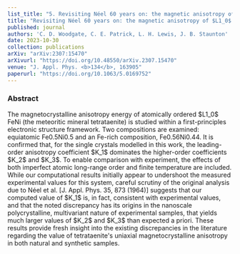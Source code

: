 ```yaml
---
list_title: "5. Revisiting Néel 60 years on: the magnetic anisotropy of $L1_0$ FeNi (tetrataenite)"
title: "Revisiting Néel 60 years on: the magnetic anisotropy of $L1_0$ FeNi (tetrataenite)"
published: journal
authors: 'C. D. Woodgate, C. E. Patrick, L. H. Lewis, J. B. Staunton'
date: 2023-10-30
collection: publications
arXiv: "arXiv:2307:15470"
arXivurl: "https://doi.org/10.48550/arXiv.2307.15470"
venue: "J. Appl. Phys. <b>134</b>, 163905"
paperurl: "https://doi.org/10.1063/5.0169752"
---
```


<h3>Abstract</h3>
The magnetocrystalline anisotropy energy of atomically ordered $L1_0$ FeNi (the meteoritic mineral tetrataenite) is studied within a first-principles electronic structure framework.
Two compositions are examined: equiatomic Fe0.5Ni0.5 and an Fe-rich composition, Fe0.56Ni0.44. It is confirmed that, for the single crystals modelled in this work, the leading-order anisotropy coefficient $K_1$ dominates the higher-order coefficients $K_2$ and $K_3$.
To enable comparison with experiment, the effects of both imperfect atomic long-range order and finite temperature are included.
While our computational results initially appear to undershoot the measured experimental values for this system, careful scrutiny of the original analysis due to Néel et al. [J. Appl. Phys. 35, 873 (1964)] suggests that our computed value of $K_1$ is, in fact, consistent with experimental values, and that the noted discrepancy has its origins in the nanoscale polycrystalline, multivariant nature of experimental samples, that yields much larger values of $K_2$ and $K_3$ than expected a priori.
These results provide fresh insight into the existing discrepancies in the literature regarding the value of tetrataenite's uniaxial magnetocrystalline anisotropy in both natural and synthetic samples.
